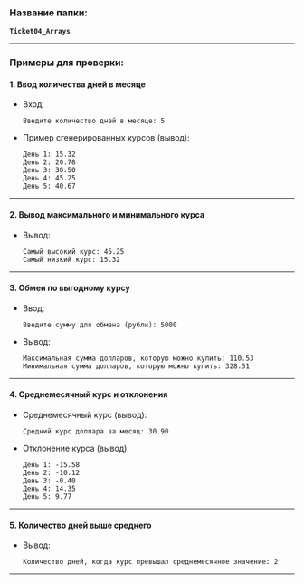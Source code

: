 ### Название папки:
**`Ticket04_Arrays`**

---

### Примеры для проверки:

#### **1. Ввод количества дней в месяце**
- Вход:
  ```
  Введите количество дней в месяце: 5
  ```
- Пример сгенерированных курсов (вывод):
  ```
  День 1: 15.32
  День 2: 20.78
  День 3: 30.50
  День 4: 45.25
  День 5: 40.67
  ```

---

#### **2. Вывод максимального и минимального курса**
- Вывод:
  ```
  Самый высокий курс: 45.25
  Самый низкий курс: 15.32
  ```

---

#### **3. Обмен по выгодному курсу**
- Ввод:
  ```
  Введите сумму для обмена (рубли): 5000
  ```
- Вывод:
  ```
  Максимальная сумма долларов, которую можно купить: 110.53
  Минимальная сумма долларов, которую можно купить: 328.51
  ```

---

#### **4. Среднемесячный курс и отклонения**
- Среднемесячный курс (вывод):
  ```
  Средний курс доллара за месяц: 30.90
  ```
- Отклонение курса (вывод):
  ```
  День 1: -15.58
  День 2: -10.12
  День 3: -0.40
  День 4: 14.35
  День 5: 9.77
  ```

---

#### **5. Количество дней выше среднего**
- Вывод:
  ```
  Количество дней, когда курс превышал среднемесячное значение: 2
  ```

---